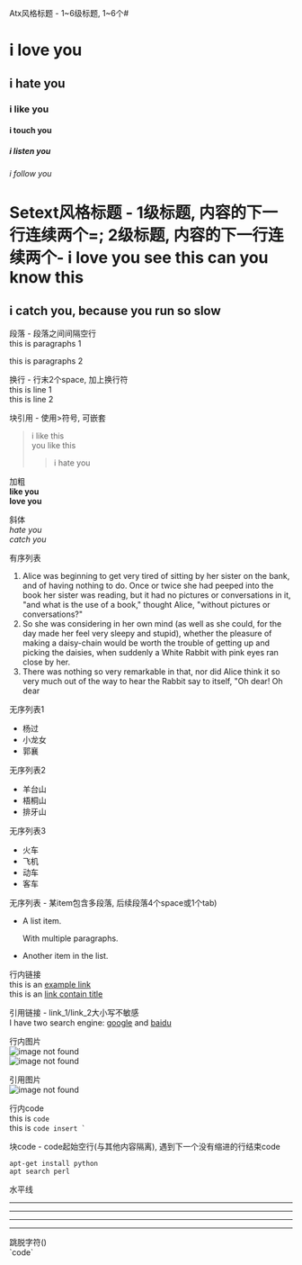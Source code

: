 Atx风格标题 - 1\~6级标题, 1~6个#
# i love you
## i hate you
### i like you
#### i touch you
##### i listen you
###### i follow you


Setext风格标题 - 1级标题, 内容的下一行连续两个=; 2级标题, 内容的下一行连续两个-
i love you see this can you know this
==

i catch you, because you run so slow
--


段落 - 段落之间间隔空行  
this is paragraphs 1

this is paragraphs 2


换行 - 行末2个space, 加上换行符  
this is line 1  
this is line 2


块引用 - 使用>符号, 可嵌套  
> i like this  
> you like this
>> i hate you


加粗  
**like you**  
__love you__


斜体  
*hate you*  
_catch you_


有序列表
1. Alice was beginning to get very tired of sitting by her sister on the
bank, and of having nothing to do. Once or twice she had peeped into the
book her sister was reading, but it had no pictures or conversations in
it, "and what is the use of a book," thought Alice, "without pictures or
conversations?"
2. So she was considering in her own mind (as well as she could, for the
day made her feel very sleepy and stupid), whether the pleasure of
making a daisy-chain would be worth the trouble of getting up and
picking the daisies, when suddenly a White Rabbit with pink eyes ran
close by her.
3. There was nothing so very remarkable in that, nor did Alice think it so
very much out of the way to hear the Rabbit say to itself, "Oh dear! Oh
dear


无序列表1
- 杨过
- 小龙女
- 郭襄


无序列表2
* 羊台山
* 梧桐山
* 排牙山


无序列表3
+ 火车
+ 飞机
+ 动车
+ 客车


无序列表 - 某item包含多段落, 后续段落4个space或1个tab)
*   A list item.

    With multiple paragraphs.

*   Another item in the list.


行内链接  
this is an [example link](http://example.com/)  
this is an [link contain title](http://example.com/ "title_name")


引用链接 - link_1/link_2大小写不敏感  
I have two search engine: [google][link_1] and [baidu][link_2]

[Link_1]: https://www.google.com "gogle search"
[LINK_2]: https://www.baidu.com


行内图片  
![image not found](/home/steven/Downloads/cat.jpg)  
![image not found](/home/steven/Downloads/dog.jpg "dog")


引用图片  
![image not found][image_1]

[Image_1]: https://www.python.org/static/community_logos/python-logo.png


行内code  
this is `code`  
this is ``code insert ` ``  


块code - code起始空行(与其他内容隔离), 遇到下一个没有缩进的行结束code

    apt-get install python
    apt search perl


水平线
***
* * *
---
- - -


跳脱字符(\)  
\`code\`
